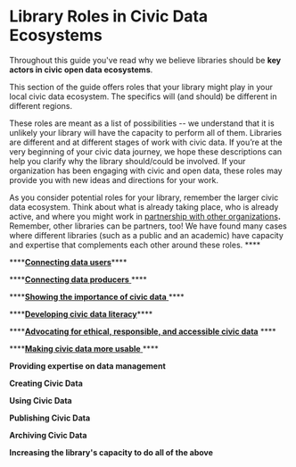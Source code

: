 # Library Roles in Civic Data Ecosystems

Throughout this guide you've read why we believe libraries should be **key actors in civic open data ecosystems**.

This section of the guide offers roles that your library might play in your local civic data ecosystem.  The specifics will \(and should\) be different in different regions.

These roles are meant as a list of possibilities -- we understand that it is unlikely your library will have the capacity to perform all of them.  Libraries are different and at different stages of work with civic data. If you’re at the very beginning of your civic data journey, we hope these descriptions can help you clarify why the library should/could be involved. If your organization has been engaging with civic and open data, these roles may provide you with new ideas and directions for your work.

As you consider potential roles for your library, remember the larger civic data ecosystem. Think about what is already taking place, who is already active, and where you might work in [partnership with other organizations](https://civic-switchboard.gitbook.io/guide/engaging/finding-a-data-intermediary-partne)**.** Remember, other libraries can be partners, too! We have found many cases where different libraries \(such as a public and an academic\) have capacity and expertise that complements each other around these roles.   ****  


\*\*\*\*[**Connecting data users**](https://civic-switchboard.gitbook.io/guide/activating/typology-of-library-roles/connecting-and-building-community)\*\*\*\*

\*\*\*\*[**Connecting data producers** ](https://civic-switchboard.gitbook.io/guide/activating/typology-of-library-roles/showing-the-importance-of-civic-data)\*\*\*\*

\*\*\*\*[**Showing the importance of civic data** ](https://civic-switchboard.gitbook.io/guide/activating/typology-of-library-roles/developing-civic-data-literacy)\*\*\*\*

\*\*\*\*[**Developing civic data literacy**](https://civic-switchboard.gitbook.io/guide/activating/typology-of-library-roles/making-civic-data-more-usable)\*\*\*\*

\*\*\*\*[**Advocating for ethical, responsible, and accessible civic data**](https://civic-switchboard.gitbook.io/guide/activating/typology-of-library-roles/providing-expertise-on-data-management) ****

\*\*\*\*[**Making civic data more usable** ](https://civic-switchboard.gitbook.io/guide/activating/typology-of-library-roles/creating-civic-data)\*\*\*\*

**Providing expertise on data management** 

**Creating Civic Data** 

**Using Civic Data** 

**Publishing Civic Data** 

**Archiving Civic Data** 

**Increasing  the library's capacity to do all of the above**  
  


